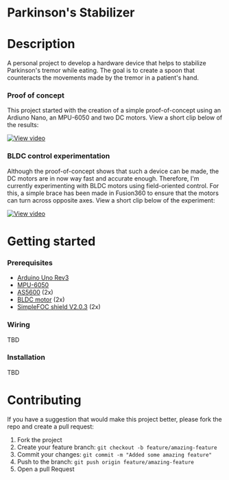 # Parkinson's Stabilizer

# Description
A personal project to develop a hardware device that helps to stabilize Parkinson's tremor while eating. The goal is to create a spoon that counteracts the movements made by the tremor in a patient's hand.

### Proof of concept
This project started with the creation of a simple proof-of-concept using an Ardiuno Nano, an MPU-6050 and two DC motors. View a short clip below of the results:

[![View video](https://imgur.com/9xo5kOR)](https://youtu.be/xThYBTOFQqI)

### BLDC control experimentation
Although the proof-of-concept shows that such a device can be made, the DC motors are in now way fast and accurate enough. Therefore, I'm currently experimenting with BLDC motors using field-oriented control. For this, a simple brace has been made in Fusion360 to ensure that the motors can turn across opposite axes. View a short clip below of the experiment:

[![View video](https://github.com/foprel/parkinsons-stabilizer/blob/main/assets/screenshot-bldc-motor.png)](https://www.youtube.com/shorts/653Y602Z9RQ)


# Getting started

### Prerequisites
- [Arduino Uno Rev3](https://store.arduino.cc/products/arduino-uno-rev3)
- [MPU-6050](https://invensense.tdk.com/products/motion-tracking/6-axis/mpu-6050/)
- [AS5600](https://ams.com/as5600) (2x)
- [BLDC motor](#) (2x)
- [SimpleFOC shield V2.0.3](https://simplefoc.com/simplefoc_shield_product_v2) (2x)

### Wiring
TBD

### Installation
TBD

# Contributing
If you have a suggestion that would make this project better, please fork the repo and create a pull request:

1. Fork the project
2. Create your feature branch: `git checkout -b feature/amazing-feature`
3. Commit your changes: `git commit -m "Added some amazing feature"`
4. Push to the branch: `git push origin feature/amazing-feature`
5. Open a pull Request
